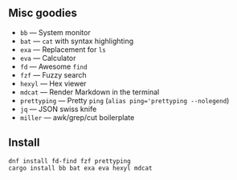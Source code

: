 ## Misc goodies

* `bb` — System monitor
* `bat` — `cat` with syntax highlighting
* `exa` — Replacement for `ls`
* `eva` — Calculator
* `fd` — Awesome `find`
* `fzf` — Fuzzy search
* `hexyl` — Hex viewer
* `mdcat` — Render Markdown in the terminal
* `prettyping` — Pretty `ping` (`alias ping='prettyping --nolegend`)
* `jq` — JSON swiss knife
* `miller` — awk/grep/cut boilerplate 

## Install

```
dnf install fd-find fzf prettyping
cargo install bb bat exa eva hexyl mdcat
```
